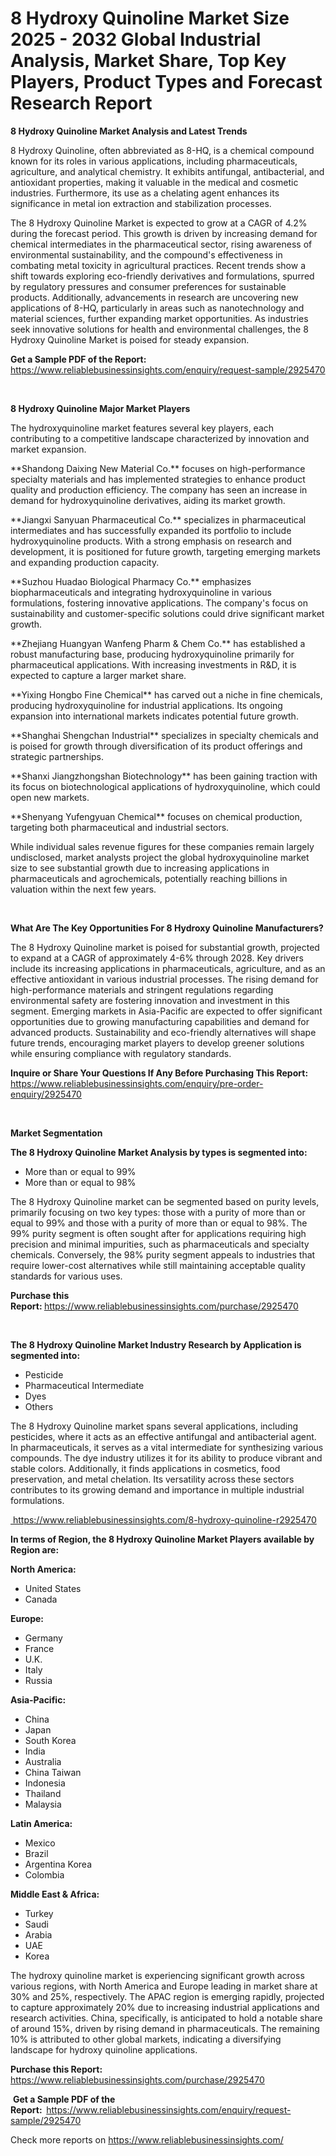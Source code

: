 <p><h1>8 Hydroxy Quinoline Market Size 2025 - 2032 Global Industrial Analysis, Market Share, Top Key Players, Product Types and Forecast Research Report</h1></p><p><strong>8 Hydroxy Quinoline Market Analysis and Latest Trends</strong></p>
<p><p>8 Hydroxy Quinoline, often abbreviated as 8-HQ, is a chemical compound known for its roles in various applications, including pharmaceuticals, agriculture, and analytical chemistry. It exhibits antifungal, antibacterial, and antioxidant properties, making it valuable in the medical and cosmetic industries. Furthermore, its use as a chelating agent enhances its significance in metal ion extraction and stabilization processes.</p><p>The 8 Hydroxy Quinoline Market is expected to grow at a CAGR of 4.2% during the forecast period. This growth is driven by increasing demand for chemical intermediates in the pharmaceutical sector, rising awareness of environmental sustainability, and the compound's effectiveness in combating metal toxicity in agricultural practices. Recent trends show a shift towards exploring eco-friendly derivatives and formulations, spurred by regulatory pressures and consumer preferences for sustainable products. Additionally, advancements in research are uncovering new applications of 8-HQ, particularly in areas such as nanotechnology and material sciences, further expanding market opportunities. As industries seek innovative solutions for health and environmental challenges, the 8 Hydroxy Quinoline Market is poised for steady expansion.</p></p>
<p><strong>Get a Sample PDF of the Report:&nbsp;</strong> <a href="https://www.reliablebusinessinsights.com/enquiry/request-sample/2925470?utm_campaign=3256&utm_medium=2&utm_source=Github&utm_content=ia&utm_term=12032025&utm_id=8-hydroxy-quinoline">https://www.reliablebusinessinsights.com/enquiry/request-sample/2925470</a></p>
<p>&nbsp;</p>
<p><strong>8 Hydroxy Quinoline Major Market Players</strong></p>
<p><p>The hydroxyquinoline market features several key players, each contributing to a competitive landscape characterized by innovation and market expansion. </p><p>**Shandong Daixing New Material Co.** focuses on high-performance specialty materials and has implemented strategies to enhance product quality and production efficiency. The company has seen an increase in demand for hydroxyquinoline derivatives, aiding its market growth.</p><p>**Jiangxi Sanyuan Pharmaceutical Co.** specializes in pharmaceutical intermediates and has successfully expanded its portfolio to include hydroxyquinoline products. With a strong emphasis on research and development, it is positioned for future growth, targeting emerging markets and expanding production capacity.</p><p>**Suzhou Huadao Biological Pharmacy Co.** emphasizes biopharmaceuticals and integrating hydroxyquinoline in various formulations, fostering innovative applications. The company's focus on sustainability and customer-specific solutions could drive significant market growth.</p><p>**Zhejiang Huangyan Wanfeng Pharm & Chem Co.** has established a robust manufacturing base, producing hydroxyquinoline primarily for pharmaceutical applications. With increasing investments in R&D, it is expected to capture a larger market share.</p><p>**Yixing Hongbo Fine Chemical** has carved out a niche in fine chemicals, producing hydroxyquinoline for industrial applications. Its ongoing expansion into international markets indicates potential future growth.</p><p>**Shanghai Shengchan Industrial** specializes in specialty chemicals and is poised for growth through diversification of its product offerings and strategic partnerships.</p><p>**Shanxi Jiangzhongshan Biotechnology** has been gaining traction with its focus on biotechnological applications of hydroxyquinoline, which could open new markets.</p><p>**Shenyang Yufengyuan Chemical** focuses on chemical production, targeting both pharmaceutical and industrial sectors. </p><p>While individual sales revenue figures for these companies remain largely undisclosed, market analysts project the global hydroxyquinoline market size to see substantial growth due to increasing applications in pharmaceuticals and agrochemicals, potentially reaching billions in valuation within the next few years.</p></p>
<p>&nbsp;</p>
<p><strong>What Are The Key Opportunities For 8 Hydroxy Quinoline Manufacturers?</strong></p>
<p><p>The 8 Hydroxy Quinoline market is poised for substantial growth, projected to expand at a CAGR of approximately 4-6% through 2028. Key drivers include its increasing applications in pharmaceuticals, agriculture, and as an effective antioxidant in various industrial processes. The rising demand for high-performance materials and stringent regulations regarding environmental safety are fostering innovation and investment in this segment. Emerging markets in Asia-Pacific are expected to offer significant opportunities due to growing manufacturing capabilities and demand for advanced products. Sustainability and eco-friendly alternatives will shape future trends, encouraging market players to develop greener solutions while ensuring compliance with regulatory standards.</p></p>
<p><strong>Inquire or Share Your Questions If Any Before Purchasing This Report:</strong> <a href="https://www.reliablebusinessinsights.com/enquiry/pre-order-enquiry/2925470?utm_campaign=3256&utm_medium=2&utm_source=Github&utm_content=ia&utm_term=12032025&utm_id=8-hydroxy-quinoline">https://www.reliablebusinessinsights.com/enquiry/pre-order-enquiry/2925470</a></p>
<p>&nbsp;</p>
<p><strong>Market Segmentation</strong></p>
<p><strong>The 8 Hydroxy Quinoline Market Analysis by types is segmented into:</strong></p>
<p><ul><li>More than or equal to 99%</li><li>More than or equal to 98%</li></ul></p>
<p><p>The 8 Hydroxy Quinoline market can be segmented based on purity levels, primarily focusing on two key types: those with a purity of more than or equal to 99% and those with a purity of more than or equal to 98%. The 99% purity segment is often sought after for applications requiring high precision and minimal impurities, such as pharmaceuticals and specialty chemicals. Conversely, the 98% purity segment appeals to industries that require lower-cost alternatives while still maintaining acceptable quality standards for various uses.</p></p>
<p><strong>Purchase this Report:&nbsp;</strong><a href="https://www.reliablebusinessinsights.com/purchase/2925470?utm_campaign=3256&utm_medium=2&utm_source=Github&utm_content=ia&utm_term=12032025&utm_id=8-hydroxy-quinoline">https://www.reliablebusinessinsights.com/purchase/2925470</a></p>
<p>&nbsp;</p>
<p><strong>The 8 Hydroxy Quinoline Market Industry Research by Application is segmented into:</strong></p>
<p><ul><li>Pesticide</li><li>Pharmaceutical Intermediate</li><li>Dyes</li><li>Others</li></ul></p>
<p><p>The 8 Hydroxy Quinoline market spans several applications, including pesticides, where it acts as an effective antifungal and antibacterial agent. In pharmaceuticals, it serves as a vital intermediate for synthesizing various compounds. The dye industry utilizes it for its ability to produce vibrant and stable colors. Additionally, it finds applications in cosmetics, food preservation, and metal chelation. Its versatility across these sectors contributes to its growing demand and importance in multiple industrial formulations.</p></p>
<p><a href="https://www.reliablebusinessinsights.com/8-hydroxy-quinoline-r2925470?utm_campaign=3256&utm_medium=2&utm_source=Github&utm_content=ia&utm_term=12032025&utm_id=8-hydroxy-quinoline">&nbsp;https://www.reliablebusinessinsights.com/8-hydroxy-quinoline-r2925470</a></p>
<p><strong>In terms of Region, the 8 Hydroxy Quinoline Market Players available by Region are:</strong></p>
<p>
    <p> <strong> North America: </strong>
        <ul>
            <li>United States</li>
            <li>Canada</li>
        </ul>
        </p> 
    <p> <strong> Europe: </strong>
        <ul>
            <li>Germany</li>
            <li>France</li>
            <li>U.K.</li>
            <li>Italy</li>
            <li>Russia</li>
        </ul>
        </p> 
    <p> <strong> Asia-Pacific: </strong>
        <ul>
            <li>China</li>
            <li>Japan</li>
            <li>South Korea</li>
            <li>India</li>
            <li>Australia</li>
            <li>China Taiwan</li>
            <li>Indonesia</li>
            <li>Thailand</li>
            <li>Malaysia</li>
        </ul>
        </p> 
    <p> <strong> Latin America: </strong>
        <ul>
            <li>Mexico</li>
            <li>Brazil</li>
            <li>Argentina Korea</li>
            <li>Colombia</li>
        </ul>
        </p> 
    <p> <strong> Middle East & Africa: </strong>
        <ul>
            <li>Turkey</li>
            <li>Saudi</li>
            <li>Arabia</li>
            <li>UAE</li>
            <li>Korea</li>
        </ul>
    </p>
    </p>
<p><p>The hydroxy quinoline market is experiencing significant growth across various regions, with North America and Europe leading in market share at 30% and 25%, respectively. The APAC region is emerging rapidly, projected to capture approximately 20% due to increasing industrial applications and research activities. China, specifically, is anticipated to hold a notable share of around 15%, driven by rising demand in pharmaceuticals. The remaining 10% is attributed to other global markets, indicating a diversifying landscape for hydroxy quinoline applications.</p></p>
<p><strong>Purchase this Report: </strong><a href="https://www.reliablebusinessinsights.com/purchase/2925470?utm_campaign=3256&utm_medium=2&utm_source=Github&utm_content=ia&utm_term=12032025&utm_id=8-hydroxy-quinoline">https://www.reliablebusinessinsights.com/purchase/2925470</a></p>
<p>&nbsp;<strong>Get a Sample PDF of the Report:&nbsp;&nbsp;</strong><a href="https://www.reliablebusinessinsights.com/enquiry/request-sample/2925470?utm_campaign=3256&utm_medium=2&utm_source=Github&utm_content=ia&utm_term=12032025&utm_id=8-hydroxy-quinoline">https://www.reliablebusinessinsights.com/enquiry/request-sample/2925470</a></p>
<p><strong></strong></p>
<p>Check more reports on <a href="https://www.reliablebusinessinsights.com/?utm_campaign=3256&utm_medium=2&utm_source=Github&utm_content=ia&utm_term=12032025&utm_id=8-hydroxy-quinoline">https://www.reliablebusinessinsights.com/</a></p>